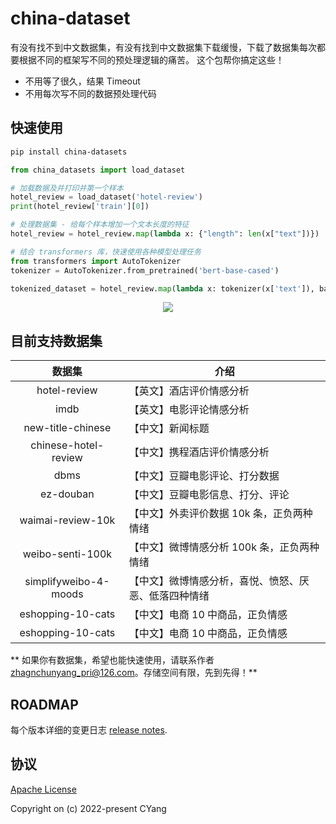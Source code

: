 # china-dataset

<!-- <p align="center">
    <img src="http://aimaksen.bslience.cn/china-datasets-logo.jpg">
</p> -->

<!-- <p align="center">
    <a href="https://github.com/CYang828/china-datasets">
        <img src="https://travis-ci.org/CYang828/china-datasets.svg?branch=master" alt="fastweb">
    </a>
</p> -->

有没有找不到中文数据集，有没有找到中文数据集下载缓慢，下载了数据集每次都要根据不同的框架写不同的预处理逻辑的痛苦。
这个包帮你搞定这些！

- 不用等了很久，结果 Timeout
- 不用每次写不同的数据预处理代码

## 快速使用

```bash
pip install china-datasets
```

```python
from china_datasets import load_dataset

# 加载数据及并打印并第一个样本
hotel_review = load_dataset('hotel-review')
print(hotel_review['train'][0])

# 处理数据集 - 给每个样本增加一个文本长度的特征
hotel_review = hotel_review.map(lambda x: {"length": len(x["text"])})

# 结合 transformers 库，快速使用各种模型处理任务
from transformers import AutoTokenizer
tokenizer = AutoTokenizer.from_pretrained('bert-base-cased')

tokenized_dataset = hotel_review.map(lambda x: tokenizer(x['text']), batched=True)
```

<p align="center">
    <img src="http://aimaksen.bslience.cn/screanshot-datasets.gif" />
</p>

## 目前支持数据集

|       数据集      | 介绍                     |
|:-----------------:|--------------------------|
| hotel-review      | 【英文】酒店评价情感分析 |
| imdb              | 【英文】电影评论情感分析 |
| new-title-chinese | 【中文】新闻标题         |
| chinese-hotel-review | 【中文】携程酒店评价情感分析  |
| dbms | 【中文】豆瓣电影评论、打分数据  |
| ez-douban | 【中文】豆瓣电影信息、打分、评论  |
| waimai-review-10k | 【中文】外卖评价数据 10k 条，正负两种情绪  |
| weibo-senti-100k | 【中文】微博情感分析 100k 条，正负两种情绪  |
| simplifyweibo-4-moods | 【中文】微博情感分析，喜悦、愤怒、厌恶、低落四种情绪 |
| eshopping-10-cats | 【中文】电商 10 中商品，正负情感 |
| eshopping-10-cats | 【中文】电商 10 中商品，正负情感 |


** 如果你有数据集，希望也能快速使用，请联系作者 zhagnchunyang_pri@126.com。存储空间有限，先到先得！**


## ROADMAP

每个版本详细的变更日志 [release notes](https://github.com/CYang828/china-datasets/ROADMAP.md).

## 协议
[Apache License](https://github.com/CYang828/china-datasets/LICENSE.md)

Copyright on (c) 2022-present CYang
